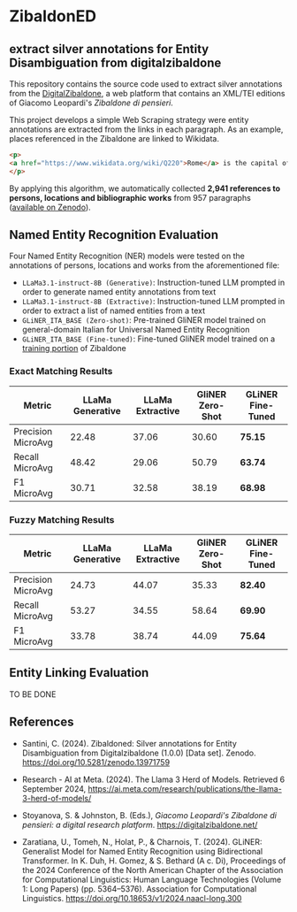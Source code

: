 # ZibaldonED

## extract silver annotations for Entity Disambiguation from digitalzibaldone

This repository contains the source code used to extract silver annotations from the [DigitalZibaldone](https://digitalzibaldone.net/), a web platform that contains an XML/TEI editions of Giacomo Leopardi's *Zibaldone di pensieri*.

This project develops a simple Web Scraping strategy were entity annotations are extracted from the links in each 
paragraph. As an example, places referenced in the Zibaldone are linked to Wikidata. 

```html
<p> 
<a href="https://www.wikidata.org/wiki/Q220">Rome</a> is the capital of <a href="https://www.wikidata.org/wiki/Q38">Italy</a>.
</p>
```

By applying this algorithm, we automatically collected **2,941 references to persons, locations and bibliographic works** 
from 957 paragraphs ([available on Zenodo](https://doi.org/10.5281/zenodo.13971759)). 

## Named Entity Recognition Evaluation

Four Named Entity Recognition (NER) models were tested on the annotations of persons, locations and works from the aforementioned file:
* `LLaMa3.1-instruct-8B (Generative)`: Instruction-tuned LLM prompted in order to generate named entity annotations from text
* `LLaMa3.1-instruct-8B (Extractive)`: Instruction-tuned LLM prompted in order to extract a list of named entities from a text
* `GLiNER_ITA_BASE (Zero-shot)`: Pre-trained GliNER model trained on general-domain Italian for Universal Named Entity Recognition
* `GLiNER_ITA_BASE (Fine-tuned)`: Fine-tuned GliNER model trained on a [training portion](data/json_data/train.json) of Zibaldone
 

### Exact Matching Results

| Metric             | LLaMa Generative | LLaMa Extractive | GliNER Zero-Shot | GLiNER Fine-Tuned |
|--------------------|------------------------|------------------------|------------------------|-------------------------|
| Precision MicroAvg  | 22.48                  | 37.06                  | 30.60                  | **75.15**                   |
| Recall MicroAvg     | 48.42                  | 29.06                  | 50.79                  | **63.74**                   |
| F1 MicroAvg         | 30.71                  | 32.58                  | 38.19                  | **68.98**                   |


### Fuzzy Matching Results

| Metric             | LLaMa Generative  | LLaMa Extractive | GliNER Zero-Shot | GLiNER Fine-Tuned |
|--------------------|------------------------|------------------------|------------------------|-------------------------|
| Precision MicroAvg  | 24.73                  | 44.07                  | 35.33                  | **82.40**                   |
| Recall MicroAvg     | 53.27                  | 34.55                  | 58.64                  | **69.90**                   |
| F1 MicroAvg         | 33.78                  | 38.74                  | 44.09                  | **75.64**                   |




## Entity Linking Evaluation

TO BE DONE

## References

* Santini, C. (2024). Zibaldoned: Silver annotations for Entity Disambiguation from Digitalzibaldone (1.0.0) [Data set]. Zenodo. https://doi.org/10.5281/zenodo.13971759

* Research - AI at Meta. (2024). The Llama 3 Herd of Models. Retrieved 6 September 2024, https://ai.meta.com/research/publications/the-llama-3-herd-of-models/

* Stoyanova, S. & Johnston, B. (Eds.), *Giacomo Leopardi's Zibaldone di pensieri: a digital research platform*. https://digitalzibaldone.net/

* Zaratiana, U., Tomeh, N., Holat, P., & Charnois, T. (2024). GLiNER: Generalist Model for Named Entity Recognition using Bidirectional Transformer. In K. Duh, H. Gomez, & S. Bethard (A c. Di), Proceedings of the 2024 Conference of the North American Chapter of the Association for Computational Linguistics: Human Language Technologies (Volume 1: Long Papers) (pp. 5364–5376). Association for Computational Linguistics. https://doi.org/10.18653/v1/2024.naacl-long.300
